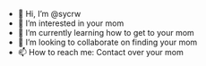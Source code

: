 - 👋 Hi, I’m @sycrw
- 👀 I’m interested in your mom
- 🌱 I’m currently learning how to get to your mom
- 💞️ I’m looking to collaborate on finding your mom 
- 📫 How to reach me: Contact over your mom

<!---
sycrw/sycrw is a ✨ special ✨ repository because its `README.md` (this file) appears on your GitHub profile.
You can click the Preview link to take a look at your changes.
--->
